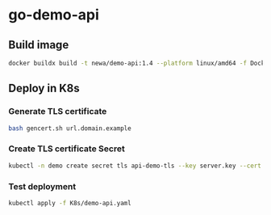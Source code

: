 # go-demo-api

## Build image
```bash
docker buildx build -t newa/demo-api:1.4 --platform linux/amd64 -f Dockerfile . --push
```

## Deploy in K8s

### Generate TLS certificate 

```bash
bash gencert.sh url.domain.example
```

### Create TLS certificate Secret

``` bash
kubectl -n demo create secret tls api-demo-tls --key server.key --cert server.crt
```

### Test deployment

```bash
kubectl apply -f K8s/demo-api.yaml
```

